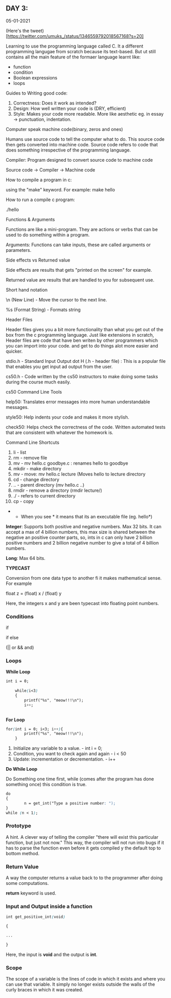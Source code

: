 ## DAY 3:

05-01-2021

(Here's the tweet)[https://twitter.com/umuks_/status/1346559792018567168?s=20]

Learning to use the programming language called C. It a different programming langugae from scratch because its text-based. But ut still contains all the main feature of the formaer language learnt like:

- function
- condition
- Boolean expressions
- loops

Guides to Writing good code:

1. Correctness: Does it work as intended?
2. Design: How well written your code is (DRY, efficient)
3. Style: Makes your code more readable. More like aesthetic eg. in essay → punctuation, indentation.

Computer speak machine code(binary, zeros and ones)

Humans use source code to tell the computer what to do. This source code then gets converted into machine code. Source code refers to code that does something irrespective of the programming language.

Compiler: Program designed to convert source code to machine code

Source code → Compiler → Machine code

How to compile a program in c:

using the "make" keyword. For example: make hello

How to run a compile c program:

./hello

Functions & Arguments

Functions are like a mini-program. They are actions or verbs that can be used to do something within a program.

Arguments: Functions can take inputs, these are called arguments or parameters.

Side effects vs Returned value

Side effects are results that gets "printed on the screen" for example.

Returned value are results that are handled to you for subsequent use.

Short hand notation

\n (New Line) - Move the cursor to the next line.

%s (Format String) - Formats string

Header Files

Header files gives you a bit more functionality than what you get out of the box from the c programming language. Just like extensions in scratch, Header files are code that have ben writen by other programmers which you can import into your code. and get to do things alot more easier and quicker.

stdio.h - Standard Input Output dot H (.h - header file) : This is a popular file that enables you get input ad output from the user. 

cs50.h - Code written by the cs50 instructors to make doing some tasks during the course much easily.

cs50 Command Line Tools

help50: Translates error messages into more human understandable messages.

style50: Help indents your code and makes it more stylish.

check50: Helps check the correctness of the code. Written automated tests that are consistent with whatever the homework is.

Command Line Shortcuts

1. li - list
2. rm - remove file
3. mv - mv hello.c goodbye.c : renames hello to goodbye
4. mkdir - make directory
5. mv - move: mv hello.c lecture (Moves hello to lecture directory
6. cd - change directory
7. .. - parent directory (mv hello.c ..)
8. rmdir - remove a directory (rmdir lecture/)
9. ./ - refers to current directory
10. cp - copy
- - When you see * it means that its an executable file (eg. hello*)

**Integer**: Supports both positive and negative numbers. Max 32 bits. It can accept a max of 4 billion numbers, this max size is shared between the negative an positive counter parts, so, ints in c can only have 2 billion positive numbers and 2 billion negative number to give a total of 4 billion numbers.

**Long**:  Max 64 bits.

**TYPECAST**

Conversion from one data type to another fi it makes mathematical sense. For example

float z = (float) x / (float) y

Here, the integers x and y are been typecast into floating point numbers.

### Conditions

if

if else

(|| or && and)

### Loops

**While Loop**

```css
int i = 0;
    
    while(i<3)
    {
        printf("%s", "meow!!!\n");
        i++;
   
```

**For Loop**

```css
for(int i = 0; i<3; i++){
        printf("%s", "meow!!!\n");
    }
```

1. Initialize any variable to a value. - int i = 0;
2. Condition, you want to check again and again - i < 50
3. Update: incrementation or decrementation. - i++

**Do While Loop**

Do Something one time first, while (comes after the program has done something once) this condition is true.

```css
do
{
		n = get_int("Type a positive number: ");
}
while (n < 1);
```

### Prototype

A hint. A clever way of telling the compiler "there will exist this particular function, but just not now." This way, the compiler will not run into bugs if it has to parse the function even before it gets compiled y the default top to bottom method. 

### Return Value

A way the computer returns a value back to to the programmer after doing some computations.

**return** keyword is used.

### Input and Output inside a function

```css
int get_positive_int(void)

{

...

}
```

Here, the input is **void** and the output is **int**.

### Scope

The scope of a variable is the lines of code in which it exists and where you can use that variable. It simply no longer exists outside the walls of the curly braces in which it was created.

